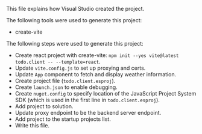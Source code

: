 This file explains how Visual Studio created the project.

The following tools were used to generate this project:
- create-vite

The following steps were used to generate this project:
- Create react project with create-vite: `npm init --yes vite@latest todo.client -- --template=react`.
- Update `vite.config.js` to set up proxying and certs.
- Update `App` component to fetch and display weather information.
- Create project file (`todo.client.esproj`).
- Create `launch.json` to enable debugging.
- Create `nuget.config` to specify location of the JavaScript Project System SDK (which is used in the first line in `todo.client.esproj`).
- Add project to solution.
- Update proxy endpoint to be the backend server endpoint.
- Add project to the startup projects list.
- Write this file.
